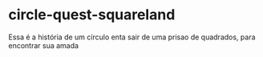 # circle-quest-squareland
Essa é a história de um círculo enta sair de uma prisao de quadrados, para encontrar sua amada
